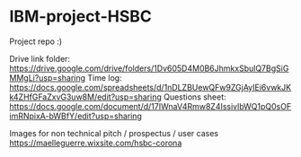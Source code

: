 # IBM-project-HSBC
Project repo :)


Drive link folder:
https://drive.google.com/drive/folders/1Dv605D4M0B6JhmkxSbulQ7BgSiGMMgLi?usp=sharing
Time log:
https://docs.google.com/spreadsheets/d/1nDLZBUewQFw9ZGjAyIEi6vwkJKk4ZHfGFaZxvG3uw8M/edit?usp=sharing
Questions sheet:
https://docs.google.com/document/d/17IWnaV4Rmw8Z4IssivlbWQ1pQ0sOFimRNpixA-bWBfY/edit?usp=sharing

Images for non technical pitch / prospectus / user cases
https://maelleguerre.wixsite.com/hsbc-corona


